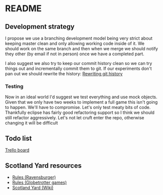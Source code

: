 # README
## Development strategy
I propose we use a branching development model being very strict about keeping
master clean and only allowing working code inside of it. We should work on the
same branch and then when we merge we should notify they other (by email if not
in person) once we have a completed part.

I also suggest we also try to keep our commit history clean so we can try things
out and incrementally commit them to git. If our experiments don't pan out we
should rewrite the history:
[Rewriting git history](http://git-scm.com/book/ch6-4.html)

### Testing
Now in an ideal world I'd suggest we test everything and use mock objects. Given
that we only have two weeks to implement a full game this isn't going to happen.
We'll have to compromise. Let's only test meaty bits of code. Thankfully eclipse
has fairly good refactoring support so I think we should still refactor
aggressively. Let's not let cruft enter the repo, otherwise changing it will be
difficult

## Todo list
[Trello board](https://trello.com/b/2dPLIZ0c/scotland-yard-game)

## Scotland Yard resources

* [Rules
  (Ravensburger)](https://ravensburger01.webtrekk.net/558884580617240/re.pl?t=http%3A%2F%2Fwww.ravensburger.com%3A80%2Fspielanleitungen/ecm/Spielanleitungen/231250%20anl%201326321.pdf&c=de.Service.Spielanleitung.Scotland%20Yard)
* [Rules (Globetrotter
games)](http://globetrotter-games.com/index.htm?E&game/rules/eScotYd1.htm)
* [Scotland Yard
  (Wiki)](http://en.wikipedia.org/wiki/Scotland_Yard_(board_game))
